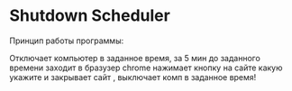 # Shutdown Scheduler
Принцип работы программы:

Отключает компьютер  в заданное время, за 5 мин до заданного времени заходит в бразузер chrome  нажимает кнопку  на сайте какую укажите и закрывает сайт , выключает комп в заданное время!
